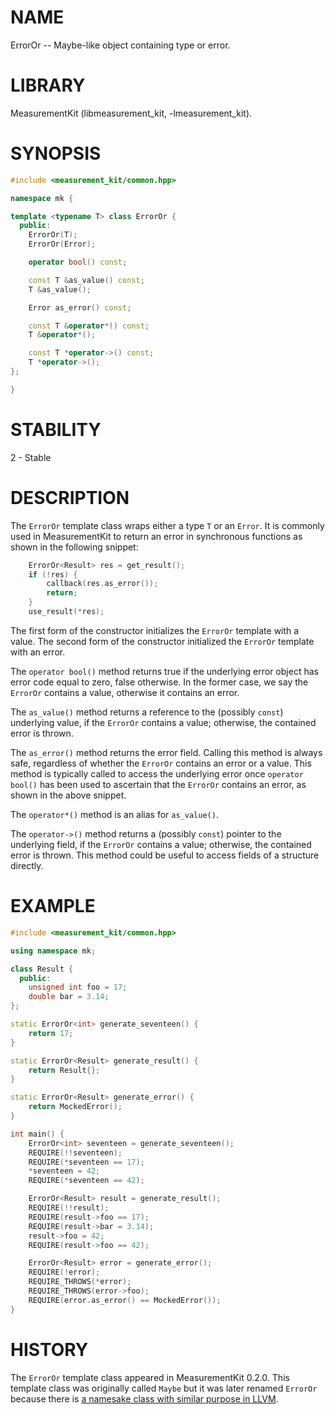 # NAME
ErrorOr -- Maybe-like object containing type or error.

# LIBRARY
MeasurementKit (libmeasurement_kit, -lmeasurement_kit).

# SYNOPSIS
```C++
#include <measurement_kit/common.hpp>

namespace mk {

template <typename T> class ErrorOr {
  public:
    ErrorOr(T);
    ErrorOr(Error);

    operator bool() const;

    const T &as_value() const;
    T &as_value();

    Error as_error() const;

    const T &operator*() const;
    T &operator*();

    const T *operator->() const;
    T *operator->();
};

}
```

# STABILITY
2 - Stable

# DESCRIPTION

The `ErrorOr` template class wraps either a type `T` or an `Error`. It is
commonly used in MeasurementKit to return an error in synchronous functions
as shown in the following snippet:

```C++
    ErrorOr<Result> res = get_result();
    if (!res) {
        callback(res.as_error());
        return;
    }
    use_result(*res);
```

The first form of the constructor initializes the `ErrorOr` template
with a value. The second form of the constructor initialized the `ErrorOr`
template with an error.

The `operator bool()` method returns true if the underlying error object
has error code equal to zero, false otherwise. In the former case, we say
the `ErrorOr` contains a value, otherwise it contains an error.

The `as_value()` method returns a reference to the (possibly `const`)
underlying value, if the `ErrorOr` contains a value; otherwise, the
contained error is thrown.

The `as_error()` method returns the error field. Calling this method is
always safe, regardless of whether the `ErrorOr` contains an error or
a value. This method is typically called to access the underlying error
once `operator bool()` has been used to ascertain that the `ErrorOr`
contains an error, as shown in the above snippet.

The `operator*()` method is an alias for `as_value()`.

The `operator->()` method returns a (possibly `const`) pointer to the
underlying field, if the `ErrorOr` contains a value; otherwise, the
contained error is thrown. This method could be useful to access fields
of a structure directly.

# EXAMPLE

```C++
#include <measurement_kit/common.hpp>

using namespace mk;

class Result {
  public:
    unsigned int foo = 17;
    double bar = 3.14;
};

static ErrorOr<int> generate_seventeen() {
    return 17;
}

static ErrorOr<Result> generate_result() {
    return Result{};
}

static ErrorOr<Result> generate_error() {
    return MockedError();
}

int main() {
    ErrorOr<int> seventeen = generate_seventeen();
    REQUIRE(!!seventeen);
    REQUIRE(*seventeen == 17);
    *seventeen = 42;
    REQUIRE(*seventeen == 42);

    ErrorOr<Result> result = generate_result();
    REQUIRE(!!result);
    REQUIRE(result->foo == 17);
    REQUIRE(result->bar = 3.14);
    result->foo = 42;
    REQUIRE(result->foo == 42);

    ErrorOr<Result> error = generate_error();
    REQUIRE(!error);
    REQUIRE_THROWS(*error);
    REQUIRE_THROWS(error->foo);
    REQUIRE(error.as_error() == MockedError());
}
```

# HISTORY

The `ErrorOr` template class appeared in MeasurementKit 0.2.0. This template class
was originally called `Maybe` but it was later renamed `ErrorOr` because there is
[a namesake class with similar purpose in LLVM](http://llvm.org/docs/doxygen/html/classllvm_1_1ErrorOr.html).
